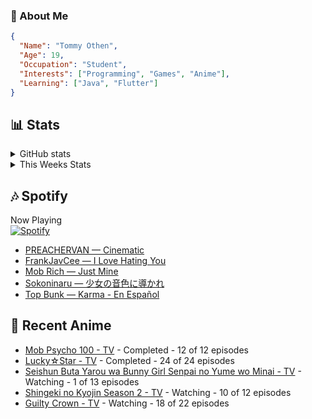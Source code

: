 ### 👋 About Me
```json
{
  "Name": "Tommy Othen",
  "Age": 19,
  "Occupation": "Student",
  "Interests": ["Programming", "Games", "Anime"],
  "Learning": ["Java", "Flutter"]
}
```

## 📊 Stats
<details>
  <summary>GitHub stats</summary>
  <a href="https://github.com/anuraghazra/github-readme-stats">
    <img src="https://github-readme-stats.vercel.app/api?username=DaSushiAsian&show_icons=true&count_private=true&hide=prs,issues">
  </a>
</details>

<details>
  <summary>This Weeks Stats</summary>
  <a href="https://github.com/anuraghazra/github-readme-stats">
    <img src="https://github-readme-stats.vercel.app/api/wakatime?username=DaSushiAsian&cache_seconds=1800&custom_title=Top Languages">
  </a>
</details>

## 🎶 Spotify
Now Playing\
[![Spotify](https://novatorem-dasushiasian.vercel.app/api/spotify)](https://open.spotify.com/user/g90805640970)
<!-- LASTFM:START -->
* [PREACHERVAN — Cinematic](https://www.last.fm/music/PREACHERVAN/_/Cinematic)
* [FrankJavCee — I Love Hating You](https://www.last.fm/music/FrankJavCee/_/I+Love+Hating+You)
* [Mob Rich — Just Mine](https://www.last.fm/music/Mob+Rich/_/Just+Mine)
* [Sokoninaru — 少女の音色に導かれ](https://www.last.fm/music/Sokoninaru/_/%E5%B0%91%E5%A5%B3%E3%81%AE%E9%9F%B3%E8%89%B2%E3%81%AB%E5%B0%8E%E3%81%8B%E3%82%8C)
* [Top Bunk — Karma - En Español](https://www.last.fm/music/Top+Bunk/_/Karma+-+En+Espa%C3%B1ol)<!-- LASTFM:END -->

## 🗻 Recent Anime
<!-- ANIME-LIST:START -->
* [Mob Psycho 100 - TV](https://myanimelist.net/anime/32182/Mob_Psycho_100) - Completed - 12 of 12 episodes
* [Lucky☆Star - TV](https://myanimelist.net/anime/1887/Lucky☆Star) - Completed - 24 of 24 episodes
* [Seishun Buta Yarou wa Bunny Girl Senpai no Yume wo Minai - TV](https://myanimelist.net/anime/37450/Seishun_Buta_Yarou_wa_Bunny_Girl_Senpai_no_Yume_wo_Minai) - Watching - 1 of 13 episodes
* [Shingeki no Kyojin Season 2 - TV](https://myanimelist.net/anime/25777/Shingeki_no_Kyojin_Season_2) - Watching - 10 of 12 episodes
* [Guilty Crown - TV](https://myanimelist.net/anime/10793/Guilty_Crown) - Watching - 18 of 22 episodes<!-- ANIME-LIST:END -->